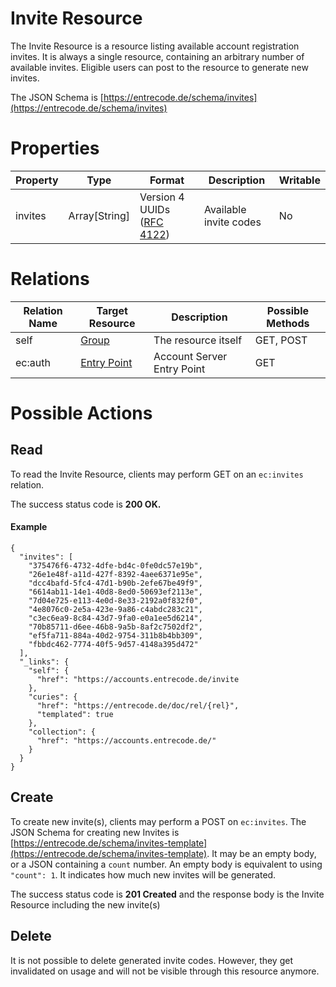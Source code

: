 # Invite Resource

The Invite Resource is a resource listing available account registration invites.
It is always a single resource, containing an arbitrary number of available invites. Eligible users can post to the resource to generate new invites.

The JSON Schema is [https://entrecode.de/schema/invites](https://entrecode.de/schema/invites)

# Properties

| Property | Type | Format | Description | Writable |
|----------|------|--------|-------------|----------|
|invites| Array[String] | Version 4 UUIDs ([RFC 4122](http://tools.ietf.org/html/rfc4122))| Available invite codes | No |

# Relations

| Relation Name | Target Resource | Description |Possible Methods |
|---------------|-----------------|-------------|-----------------|
| self          | [Group](#)| The resource itself | GET, POST |
| ec:auth       | [Entry Point](./auth/#entry-point)| Account Server Entry Point | GET |

# Possible Actions

## Read

To read the Invite Resource, clients may perform GET on an `ec:invites` relation.

The success status code is **200 OK.**


#### Example
```
{
  "invites": [
    "375476f6-4732-4dfe-bd4c-0fe0dc57e19b",
    "26e1e48f-a11d-427f-8392-4aee6371e95e",
    "dcc4bafd-5fc4-47d1-b90b-2efe67be49f9",
    "6614ab11-14e1-40d8-8ed0-50693ef2113e",
    "7d04e725-e113-4e0d-8e33-2192a0f832f0",
    "4e8076c0-2e5a-423e-9a86-c4abdc283c21",
    "c3ec6ea9-8c84-43d7-9fa0-e0a1ee5d6214",
    "70b85711-d6ee-46b8-9a5b-8af2c7502df2",
    "ef5fa711-884a-40d2-9754-311b8b4bb309",
    "fbbdc462-7774-40f5-9d57-4148a395d472"
  ],
  "_links": {
    "self": {
      "href": "https://accounts.entrecode.de/invite
    },
    "curies": {
      "href": "https://entrecode.de/doc/rel/{rel}",
      "templated": true
    },
    "collection": {
      "href": "https://accounts.entrecode.de/"
    }
  }
}
```


## Create

To create new invite(s), clients may perform a POST on `ec:invites`. The JSON Schema for creating new Invites is [https://entrecode.de/schema/invites-template](https://entrecode.de/schema/invites-template). It may be an empty body, or a JSON containing a `count` number. An empty body is equivalent to using `"count": 1`. It indicates how much new invites will be generated.

The success status code is **201 Created** and the response body is the Invite Resource including the new invite(s)

## Delete

It is not possible to delete generated invite codes. However, they get invalidated on usage and will not be visible through this resource anymore.
